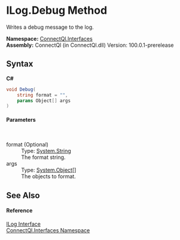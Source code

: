 # ILog.Debug Method 
 

Writes a debug message to the log.

**Namespace:**&nbsp;<a href="N_ConnectQl_Interfaces">ConnectQl.Interfaces</a><br />**Assembly:**&nbsp;ConnectQl (in ConnectQl.dll) Version: 100.0.1-prerelease

## Syntax

**C#**<br />
``` C#
void Debug(
	string format = "",
	params Object[] args
)
```


#### Parameters
&nbsp;<dl><dt>format (Optional)</dt><dd>Type: <a href="http://msdn2.microsoft.com/en-us/library/s1wwdcbf" target="_blank">System.String</a><br />The format string.</dd><dt>args</dt><dd>Type: <a href="http://msdn2.microsoft.com/en-us/library/e5kfa45b" target="_blank">System.Object</a>[]<br />The objects to format.</dd></dl>

## See Also


#### Reference
<a href="T_ConnectQl_Interfaces_ILog">ILog Interface</a><br /><a href="N_ConnectQl_Interfaces">ConnectQl.Interfaces Namespace</a><br />
